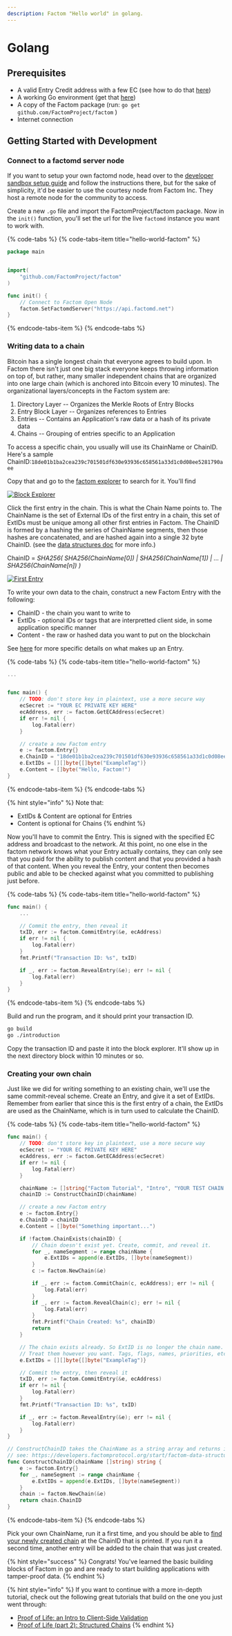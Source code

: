 ```yaml
---
description: Factom "Hello world" in golang.
---
```


# Golang

## Prerequisites

* A valid Entry Credit address with a few EC \(see how to do that [here](https://developers.factomprotocol.org/wallets/enterprise-wallet)\)
* A working Go environment \(get that [here](https://golang.org/doc/install)\)
* A copy of the Factom package \(run: `go get github.com/FactomProject/factom` \)
* Internet connection

## Getting Started with Development

### Connect to a factomd server node

If you want to setup your own factomd node, head over to the [developer sandbox setup guide](https://developers.factomprotocol.org/start/developer-sandbox-setup-guide) and follow the instructions there, but for the sake of simplicity, it'd be easier to use the courtesy node from Factom Inc. They host a remote node for the community to access.

Create a new `.go` file and import the FactomProject/factom package. Now in the `init()` function, you'll set the url for the live `factomd` instance you want to work with.

{% code-tabs %}
{% code-tabs-item title="hello-world-factom" %}
```go
package main


import(
    "github.com/FactomProject/factom"
)

func init() {
    // Connect to Factom Open Node
    factom.SetFactomdServer("https://api.factomd.net")
}
```
{% endcode-tabs-item %}
{% endcode-tabs %}

### Writing data to a chain

Bitcoin has a single longest chain that everyone agrees to build upon. In Factom there isn't just one big stack everyone keeps throwing information on top of, but rather, many smaller independent chains that are organized into one large chain \(which is anchored into Bitcoin every 10 minutes\). The organizational layers/concepts in the Factom system are:

1. Directory Layer -- Organizes the Merkle Roots of Entry Blocks
2. Entry Block Layer -- Organizes references to Entries
3. Entries -- Contains an Application's raw data or a hash of its private data
4. Chains -- Grouping of entries specific to an Application

To access a specific chain, you usually will use its ChainName or ChainID. Here's a sample ChainID:`18de01b1ba2cea239c701501df630e93936c658561a33d1c0d08ee5281790aee`

Copy that and go to the [factom explorer](https://explorer.factom.com/) to search for it. You'll find

[![Block Explorer](https://github.com/sambarnes/awesome-factom/raw/master/introduction/screenshot-1.png)](https://github.com/sambarnes/awesome-factom/blob/master/introduction/screenshot-1.png)

Click the first entry in the chain. This is what the Chain Name points to. The ChainName is the set of External IDs of the first entry in a chain, this set of ExtIDs must be unique among all other first entries in Factom. The ChainID is formed by a hashing the series of ChainName segments, then those hashes are concatenated, and are hashed again into a single 32 byte ChainID. \(see the [data structures doc](https://developers.factomprotocol.org/start/factom-data-structures) for more info.\)

ChainID = _SHA256\( SHA256\(ChainName\[0\]\) \| SHA256\(ChainName\[1\]\) \| ... \| SHA256\(ChainName\[n\]\) \)_

[![First Entry](https://github.com/sambarnes/awesome-factom/raw/master/introduction/screenshot-2.png)](https://github.com/sambarnes/awesome-factom/blob/master/introduction/screenshot-2.png)

To write your own data to the chain, construct a new Factom Entry with the following:

* ChainID - the chain you want to write to
* ExtIDs - optional IDs or tags that are interpretted client side, in some application specific manner
* Content - the raw or hashed data you want to put on the blockchain

See [here](https://developers.factomprotocol.org/start/factom-data-structures/user-elements#entry) for more specific details on what makes up an Entry.

{% code-tabs %}
{% code-tabs-item title="hello-world-factom" %}
```go
...


func main() {
    // TODO: don't store key in plaintext, use a more secure way
    ecSecret := "YOUR EC PRIVATE KEY HERE"
    ecAddress, err := factom.GetECAddress(ecSecret)
    if err != nil {
        log.Fatal(err)
    }

    // create a new Factom entry
    e := factom.Entry{}
    e.ChainID = "18de01b1ba2cea239c701501df630e93936c658561a33d1c0d08ee5281790aee"
    e.ExtIDs = [][]byte{[]byte("ExampleTag")}
    e.Content = []byte("Hello, Factom!")
}
```
{% endcode-tabs-item %}
{% endcode-tabs %}

{% hint style="info" %}
Note that:

* ExtIDs & Content are optional for Entries
* Content is optional for Chains
{% endhint %}

Now you'll have to commit the Entry. This is signed with the specified EC address and broadcast to the network. At this point, no one else in the factom network knows what your Entry actually contains, they can only see that you paid for the ability to publish content and that you provided a hash of that content. When you reveal the Entry, your content then becomes public and able to be checked against what you committed to publishing just before.

{% code-tabs %}
{% code-tabs-item title="hello-world-factom" %}
```go
func main() {
    ...

    // Commit the entry, then reveal it
    txID, err := factom.CommitEntry(&e, ecAddress)
    if err != nil {
        log.Fatal(err)
    }
    fmt.Printf("Transaction ID: %s", txID)

    if _, err := factom.RevealEntry(&e); err != nil {
        log.Fatal(err)
    }
}
```
{% endcode-tabs-item %}
{% endcode-tabs %}

Build and run the program, and it should print your transaction ID.

```bash
go build
go ./introduction
```

Copy the transaction ID and paste it into the block explorer. It'll show up in the next directory block within 10 minutes or so.

### Creating your own chain

Just like we did for writing something to an existing chain, we'll use the same commit-reveal scheme. Create an Entry, and give it a set of ExtIDs. Remember from earlier that since this is the first entry of a chain, the ExtIDs are used as the ChainName, which is in turn used to calculate the ChainID.

{% code-tabs %}
{% code-tabs-item title="hello-world-factom" %}
```go
func main() {
    // TODO: don't store key in plaintext, use a more secure way
    ecSecret := "YOUR EC PRIVATE KEY HERE"
    ecAddress, err := factom.GetECAddress(ecSecret)
    if err != nil {
        log.Fatal(err)
    }

    chainName := []string{"Factom Tutorial", "Intro", "YOUR TEST CHAIN NAME"}
    chainID := ConstructChainID(chainName)

    // create a new Factom entry
    e := factom.Entry{}
    e.ChainID = chainID
    e.Content = []byte("Something important...")

    if !factom.ChainExists(chainID) {
        // Chain doesn't exist yet. Create, commit, and reveal it.
        for _, nameSegment := range chainName {
            e.ExtIDs = append(e.ExtIDs, []byte(nameSegment))
        }
        c := factom.NewChain(&e)

        if _, err := factom.CommitChain(c, ecAddress); err != nil {
            log.Fatal(err)
        }
        if _, err := factom.RevealChain(c); err != nil {
            log.Fatal(err)
        }
        fmt.Printf("Chain Created: %s", chainID)
        return
    }

    // The chain exists already. So ExtID is no longer the chain name.
    // Treat them however you want. Tags, flags, names, priorities, etc.
    e.ExtIDs = [][]byte{[]byte("ExampleTag")}

    // Commit the entry, then reveal it
    txID, err := factom.CommitEntry(&e, ecAddress)
    if err != nil {
        log.Fatal(err)
    }
    fmt.Printf("Transaction ID: %s", txID)

    if _, err := factom.RevealEntry(&e); err != nil {
        log.Fatal(err)
    }
}

// ConstructChainID takes the ChainName as a string array and returns its ChainID
// see: https://developers.factomprotocol.org/start/factom-data-structures
func ConstructChainID(chainName []string) string {
    e := factom.Entry{}
    for _, nameSegment := range chainName {
        e.ExtIDs = append(e.ExtIDs, []byte(nameSegment))
    }
    chain := factom.NewChain(&e)
    return chain.ChainID
}
```
{% endcode-tabs-item %}
{% endcode-tabs %}

Pick your own ChainName, run it a first time, and you should be able to [find your newly created chain](https://developers.factomprotocol.org/start/factom-explorer/usage#search-for-a-factom-chain) at the ChainID that is printed. If you run it a second time, another entry will be added to the chain that was just created.

{% hint style="success" %}
Congrats! You've learned the basic building blocks of Factom in go and are ready to start building applications with tamper-proof data.
{% endhint %}

{% hint style="info" %}
If you want to continue with a more in-depth tutorial, check out the following great tutorials that build on the one you just went through:

* [Proof of Life: an Intro to Client-Side Validation](https://github.com/sambarnes/awesome-factom/blob/master/proof-of-life-pt1/proof-of-life-pt1.md)
* [Proof of Life \(part 2\): Structured Chains](https://github.com/sambarnes/awesome-factom/blob/master/proof-of-life-pt2/proof-of-life-pt2.md)
{% endhint %}



